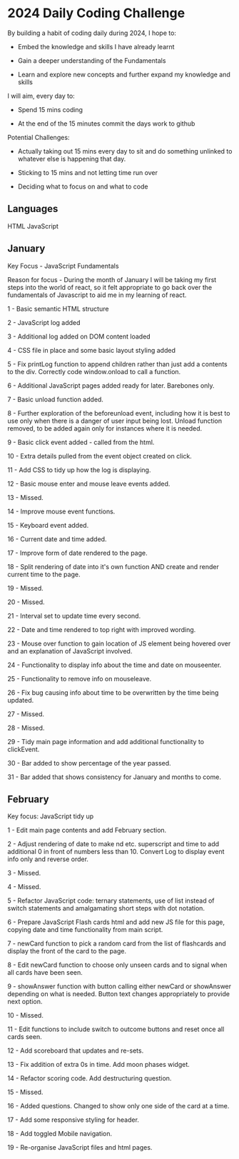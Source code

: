 # 2024 Daily Coding Challenge

By building a habit of coding daily during 2024, I hope to:

- Embed the knowledge and skills I have already learnt

- Gain a deeper understanding of the Fundamentals

- Learn and explore new concepts and further expand my knowledge and skills

I will aim, every day to:

- Spend 15 mins coding

- At the end of the 15 minutes commit the days work to github

Potential Challenges:

- Actually taking out 15 mins every day to sit and do something unlinked to whatever else is happening that day.

- Sticking to 15 mins and not letting time run over

- Deciding what to focus on and what to code

## Languages

HTML
JavaScript

## January

Key Focus - JavaScript Fundamentals

Reason for focus - During the month of January I will be taking my first steps into the world of react, so it felt appropriate to go back over the fundamentals of Javascript to aid me in my learning of react.

1 - Basic semantic HTML structure

2 - JavaScript log added

3 - Additional log added on DOM content loaded

4 - CSS file in place and some basic layout styling added

5 - Fix printLog function to append children rather than just add a contents to the div. Correctly code window.onload to call a function.

6 - Additional JavaScript pages added ready for later. Barebones only.

7 - Basic unload function added.

8 - Further exploration of the beforeunload event, including how it is best to use only when there is a danger of user input being lost. Unload function removed, to be added again only for instances where it is needed.

9 - Basic click event added - called from the html.

10 - Extra details pulled from the event object created on click.

11 - Add CSS to tidy up how the log is displaying.

12 - Basic mouse enter and mouse leave events added.

13 - Missed.

14 - Improve mouse event functions.

15 - Keyboard event added.

16 - Current date and time added.

17 - Improve form of date rendered to the page.

18 - Split rendering of date into it's own function AND create and render current time to the page.

19 - Missed.

20 - Missed.

21 - Interval set to update time every second.

22 - Date and time rendered to top right with improved wording.

23 - Mouse over function to gain location of JS element being hovered over and an explanation of JavaScript involved.

24 - Functionality to display info about the time and date on mouseenter.

25 - Functionality to remove info on mouseleave.

26 - Fix bug causing info about time to be overwritten by the time being updated.

27 - Missed.

28 - Missed.

29 - Tidy main page information and add additional functionality to clickEvent.

30 - Bar added to show percentage of the year passed.

31 - Bar added that shows consistency for January and months to come.

## February

Key focus: JavaScript tidy up

1 - Edit main page contents and add February section.

2 - Adjust rendering of date to make nd etc. superscript and time to add additional 0 in front of numbers less than 10. Convert Log to display event info only and reverse order.

3 - Missed.

4 - Missed.

5 - Refactor JavaScript code: ternary statements, use of list instead of switch statements and amalgamating short steps with dot notation.

6 - Prepare JavaScript Flash cards html and add new JS file for this page, copying date and time functionality from main script.

7 - newCard function to pick a random card from the list of flashcards and display the front of the card to the page.

8 - Edit newCard function to choose only unseen cards and to signal when all cards have been seen.

9 - showAnswer function with button calling either newCard or showAnswer depending on what is needed. Button text changes appropriately to provide next option.

10 - Missed.

11 - Edit functions to include switch to outcome buttons and reset once all cards seen.

12 - Add scoreboard that updates and re-sets.

13 - Fix addition of extra 0s in time. Add moon phases widget.

14 - Refactor scoring code. Add destructuring question.

15 - Missed.

16 - Added questions. Changed to show only one side of the card at a time.

17 - Add some responsive styling for header.

18 - Add toggled Mobile navigation.

19 - Re-organise JavaScript files and html pages.
